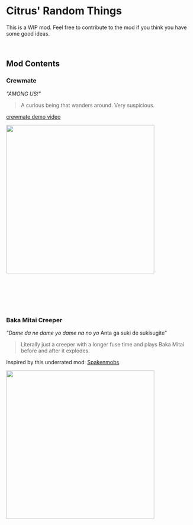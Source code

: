 # Citrus' Random Things
This is a WIP mod. Feel free to contribute to the mod if you think you have some good ideas.

&nbsp;

## Mod Contents

### Crewmate
*"AMONG US!"*

>A curious being that wanders around. Very suspicious.

[crewmate demo video](https://www.youtube.com/watch?v=3f8-DhLNbwI)

<img src="https://i.imgur.com/vZiX2fr.png" height="400">

 
&nbsp;

&nbsp;

&nbsp;


### Baka Mitai Creeper
*"Dame da ne dame yo dame na no yo*
Anta ga suki de sukisugite"

>Literally just a creeper with a longer fuse time and plays Baka Mitai before and after it explodes.

Inspired by this underrated mod: [Spakenmobs](https://www.curseforge.com/minecraft/mc-mods/spackenmobs)

<img src="https://i.imgur.com/RBzaZSb.png" height="400">



